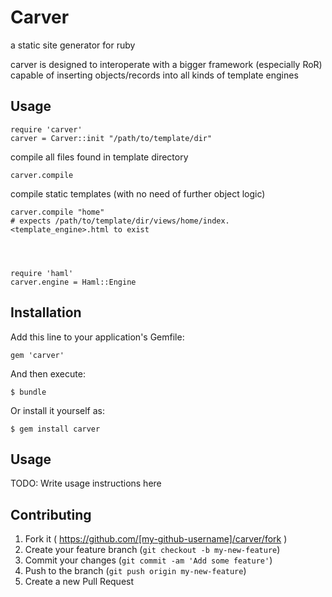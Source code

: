 # Carver

a static site generator for ruby

carver is designed to interoperate with a bigger framework (especially RoR)
capable of inserting objects/records into all kinds of template engines

## Usage

    require 'carver'
    carver = Carver::init "/path/to/template/dir"

compile all files found in template directory

    carver.compile

compile static templates (with no need of further object logic)

    carver.compile "home"
    # expects /path/to/template/dir/views/home/index.<template_engine>.html to exist


    

    require 'haml'
    carver.engine = Haml::Engine


## Installation

Add this line to your application's Gemfile:

    gem 'carver'

And then execute:

    $ bundle

Or install it yourself as:

    $ gem install carver

## Usage

TODO: Write usage instructions here

## Contributing

1. Fork it ( https://github.com/[my-github-username]/carver/fork )
2. Create your feature branch (`git checkout -b my-new-feature`)
3. Commit your changes (`git commit -am 'Add some feature'`)
4. Push to the branch (`git push origin my-new-feature`)
5. Create a new Pull Request
